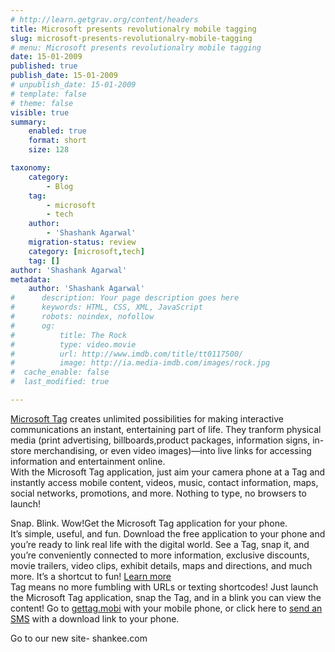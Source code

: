```yaml
---
# http://learn.getgrav.org/content/headers
title: Microsoft presents revolutionalry mobile tagging
slug: microsoft-presents-revolutionalry-mobile-tagging
# menu: Microsoft presents revolutionalry mobile tagging
date: 15-01-2009
published: true
publish_date: 15-01-2009
# unpublish_date: 15-01-2009
# template: false
# theme: false
visible: true
summary:
    enabled: true
    format: short
    size: 128

taxonomy:
    category:
        - Blog
    tag:
        - microsoft
        - tech
    author:
        - 'Shashank Agarwal'
    migration-status: review
    category: [microsoft,tech]
    tag: []
author: 'Shashank Agarwal'
metadata:
    author: 'Shashank Agarwal'
#      description: Your page description goes here
#      keywords: HTML, CSS, XML, JavaScript
#      robots: noindex, nofollow
#      og:
#          title: The Rock
#          type: video.movie
#          url: http://www.imdb.com/title/tt0117500/
#          image: http://ia.media-imdb.com/images/rock.jpg
#  cache_enable: false
#  last_modified: true

---
```


[Microsoft Tag](http://www.microsoft.com/tag/content/what/default.aspx) creates unlimited possibilities for making interactive communications an instant, entertaining part of life. They tranform physical media (print advertising, billboards,product packages, information signs, in-store merchandising, or even video images)—into live links for accessing information and entertainment online.  
With the Microsoft Tag application, just aim your camera phone at a Tag and instantly access mobile content, videos, music, contact information, maps, social networks, promotions, and more. Nothing to type, no browsers to launch!

Snap. Blink. Wow!Get the Microsoft Tag application for your phone.  
It’s simple, useful, and fun. Download the free application to your phone and you’re ready to link real life with the digital world. See a Tag, snap it, and you’re conveniently connected to more information, exclusive discounts, movie trailers, video clips, exhibit details, maps and directions, and much more. It’s a shortcut to fun! [Learn more ](http://www.blogger.com/personalBenefits.aspx)  
Tag means no more fumbling with URLs or texting shortcodes! Just launch the Microsoft Tag application, snap the Tag, and in a blink you can view the content! Go to [gettag.mobi](http://gettag.mobi/) with your mobile phone, or click here to [send an SMS](http://www.microsoft.com/tag/content/download) with a download link to your phone.

Go to our new site- shankee.com
